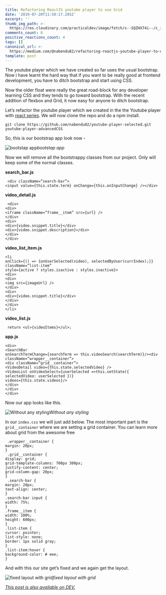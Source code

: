 ```yaml
---
title: Refactoring ReactJS youtube player to use Grid
date: '2019-07-20T11:50:17.205Z'
excerpt: ''
thumb_img_path: >-
  https://res.cloudinary.com/practicaldev/image/fetch/s--SQZHX74i--/c_imagga_scale,f_auto,fl_progressive,h_420,q_auto,w_1000/https://res.cloudinary.com/practicaldev/image/fetch/s--_OyCH9ed--/c_imagga_scale%2Cf_auto%2Cfl_progressive%2Ch_420%2Cq_auto%2Cw_1000/https://thepracticaldev.s3.amazonaws.com/i/i46pj638tolhf8slp9f7.jpeg
comments_count: 0
positive_reactions_count: 4
tags: []
canonical_url: >-
  https://medium.com/@nabendu82/refactoring-reactjs-youtube-player-to-use-grid-bcb9339334a2
template: post
---
```



The youtube player which we have created so far uses the usual bootstrap. Now i have learnt the hard way that if you want to be really good at frontend development, you have to ditch bootstrap and start using CSS.

Now the older float were really the great road-block for any developer learning CSS and they tends to go toward bootstrap. With the recent addition of flexbox and Grid, it now easy for anyone to ditch bootstrap.

Let’s refactor the youtube player which we created in the the Youtube player with [react series](https://dev.to/nabendu82/refactoring-reactjs-youtube-player-to-show-selected-video-43bk).
We will now clone the repo and do a npm install.

```
git clone https://github.com/nabendu82/youtube-player-selected.git youtube-player-advancedCSS
```


So, this is our bootstrap app look now -

![bootstap app](https://cdn-images-1.medium.com/max/2880/1*yEP8wZUZuSQWjnKs4B_j0A.png)*bootstap app*

Now we will remove all the bootstrappy classes from our project. Only will keep some of the normal classes.

**search_bar.js**

```
 <div className=”search-bar”>
<input value={this.state.term} onChange={this.onInputChange} /></div>
```

**video_detail.js**

```
 <div>
<div>
<iframe className=”frame__item” src={url} />
</div>
<div>
<div>{video.snippet.title}</div>
<div>{video.snippet.description}</div>
</div>
</div>
```

**video_list_item.js**

```
<li
onClick={() => {onUserSelected(video), selectedByUser(currIndex);}}
className=”list-item”
style={active ? styles.isactive : styles.inactive}>
<div>
<div>
<img src={imageUrl} />
</div>
<div>
<div>{video.snippet.title}</div>
</div>
</div>
</li>
```

**video_list.js**

```
 return <ul>{videoItems}</ul>;
```

**app.js**

```
<div>
<SearchBar
onSearchTermChange={searchTerm => this.videoSearch(searchTerm)}/><div className=”wrapper__container”>
<div className=”grid__container”>
<VideoDetail video={this.state.selectedVideo} />
<VideoList onVideoSelect={userSelected =>this.setState({ selectedVideo: userSelected })}
videos={this.state.videos}/>
</div>
</div>
</div>
```

Now our app looks like this.

![Without any styling](https://cdn-images-1.medium.com/max/2880/1*67PnjOA-VMEaI8sq3Ftl7g.png)*Without any styling*

In our 
`index.css`
 we will just add below. The most important part is the 
`grid__container`
 where we are setting a grid container. You can learn more about grid from the awesome free

```
 .wrapper__container {
margin: 20px;
}
 .grid__container {
display: grid;
grid-template-columns: 700px 300px;
justify-content: center;
grid-column-gap: 20px;
}
 .search-bar {
margin: 20px;
text-align: center;
}
.search-bar input {
width: 75%;
}
.frame__item {
width: 100%;
height: 600px;
}
.list-item {
cursor: pointer;
list-style: none;
border: 1px solid gray;
}
.list-item:hover {
background-color: # eee;
}
```

And with this our site get’s fixed and we again get the layout.

![fixed layout with grid](https://cdn-images-1.medium.com/max/2872/1*UtyAScLjkJnQBqM43NWA4Q.png)*fixed layout with grid*


*[This post is also available on DEV.](https://dev.to/nabendu82/refactoring-reactjs-youtube-player-to-use-grid-37ek)*


<script>
const parent = document.getElementsByTagName('head')[0];
const script = document.createElement('script');
script.type = 'text/javascript';
script.src = 'https://cdnjs.cloudflare.com/ajax/libs/iframe-resizer/4.1.1/iframeResizer.min.js';
script.charset = 'utf-8';
script.onload = function() {
    window.iFrameResize({}, '.liquidTag');
};
parent.appendChild(script);
</script>    
